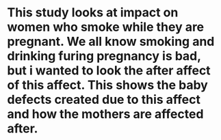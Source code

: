 # This study looks at impact on women who smoke while they are pregnant. We all know smoking and drinking furing pregnancy is bad, but i wanted to look the after affect of this affect. This shows the baby defects created due to this affect and how the mothers are affected after.
